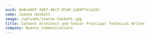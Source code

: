 ```yaml
---
uuid: de0ce6bf-3467-46cf-97a0-1a80ffeca22c
name: Jeanne Haskett
image: /uploads/jeanne-haskett.jpg
title: Content Architect and Senior Principal Technical Writer
company: Nuance Communications
---
```

